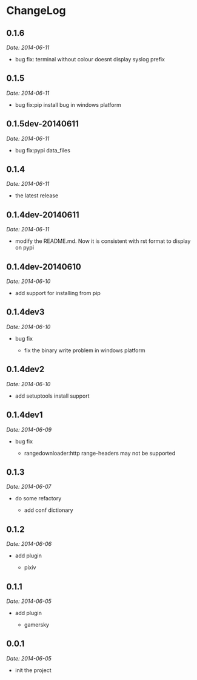 ChangeLog
=========

0.1.6
---------

*Date: 2014-06-11*

-  bug fix: terminal without colour doesnt display syslog prefix

0.1.5
---------

*Date: 2014-06-11*

-  bug fix:pip install bug in windows platform

0.1.5dev-20140611
---------

*Date: 2014-06-11*

-  bug fix:pypi data_files

0.1.4
---------

*Date: 2014-06-11*

-  the latest release

0.1.4dev-20140611
---------

*Date: 2014-06-11*

-  modify the README.md. Now it is consistent with rst format to display on pypi

0.1.4dev-20140610
---------

*Date: 2014-06-10*

-  add support for installing from pip

0.1.4dev3
---------

*Date: 2014-06-10*

-  bug fix

   -  fix the binary write problem in windows platform

0.1.4dev2
---------

*Date: 2014-06-10*

-  add setuptools install support

0.1.4dev1
---------

*Date: 2014-06-09*

-  bug fix

   -  rangedownloader:http range-headers may not be supported

0.1.3
-----

*Date: 2014-06-07*

-  do some refactory

   -  add conf dictionary

0.1.2
-----

*Date: 2014-06-06*

-  add plugin

   -  pixiv

0.1.1
-----

*Date: 2014-06-05*

-  add plugin

   -  gamersky

0.0.1
-----

*Date: 2014-06-05*

-  init the project


